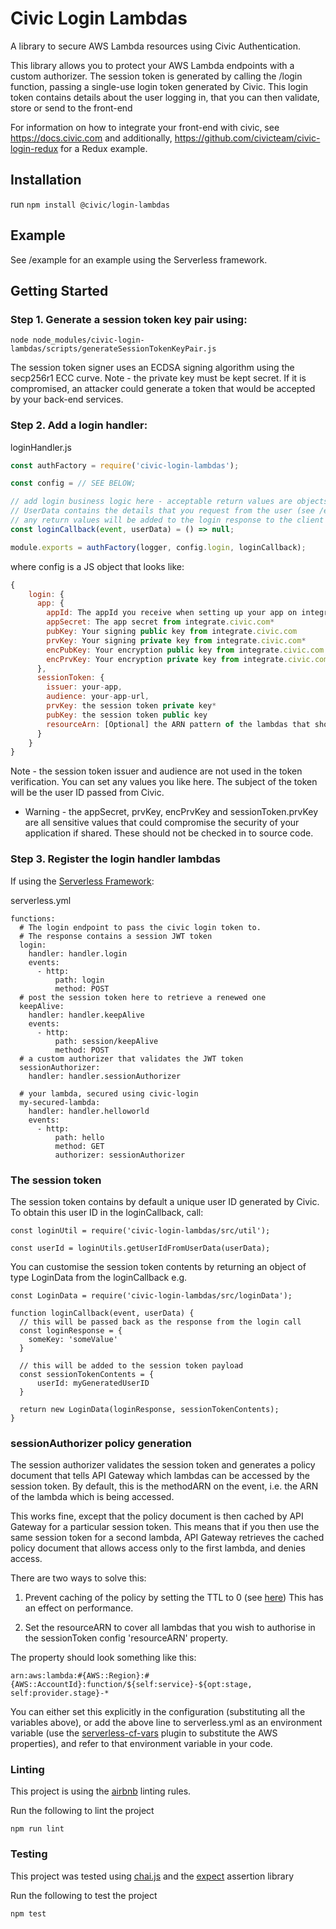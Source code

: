 # Civic Login Lambdas

A library to secure AWS Lambda resources using Civic Authentication.

This library allows you to protect your AWS Lambda endpoints with a custom authorizer. The session token is generated by calling the /login function,
passing a single-use login token generated by Civic. This login token contains details about the user logging in, that you can then validate, store
or send to the front-end

For information on how to integrate your front-end with civic, see https://docs.civic.com and additionally,
https://github.com/civicteam/civic-login-redux for a Redux example.

## Installation

run `npm install @civic/login-lambdas`

## Example

See /example for an example using the Serverless framework.

## Getting Started

### Step 1. Generate a session token key pair using:

```
node node_modules/civic-login-lambdas/scripts/generateSessionTokenKeyPair.js
```

The session token signer uses an ECDSA signing algorithm using the secp256r1 ECC curve.
Note - the private key must be kept secret. If it is compromised, an attacker could generate a token that would be accepted by your back-end services.

### Step 2. Add a login handler:

loginHandler.js

``` javascript
const authFactory = require('civic-login-lambdas');

const config = // SEE BELOW;

// add login business logic here - acceptable return values are objects, promises or null.
// UserData contains the details that you request from the user (see /example for a sample loginCallback)
// any return values will be added to the login response to the client
const loginCallback(event, userData) = () => null;

module.exports = authFactory(logger, config.login, loginCallback);
```

where config is a JS object that looks like:

``` javascript
{
    login: {
      app: {
        appId: The appId you receive when setting up your app on integrate.civic.com,
        appSecret: The app secret from integrate.civic.com*
        pubKey: Your signing public key from integrate.civic.com
        prvKey: Your signing private key from integrate.civic.com*
        encPubKey: Your encryption public key from integrate.civic.com
        encPrvKey: Your encryption private key from integrate.civic.com*
      },
      sessionToken: {
        issuer: your-app,
        audience: your-app-url,
        prvKey: the session token private key*
        pubKey: the session token public key
        resourceArn: [Optional] the ARN pattern of the lambdas that should be authorised using this session token (see below: sessionAuthorizer policy generation)
      }
    }
}
```
Note - the session token issuer and audience are not used in the token verification. You can set any values you like here.
The subject of the token will be the user ID passed from Civic.

* Warning - the appSecret, prvKey, encPrvKey and sessionToken.prvKey are all sensitive values that could compromise the security of your application if shared.
These should not be checked in to source code.

### Step 3. Register the login handler lambdas

If using the [Serverless Framework](https://serverless.com/):

serverless.yml
```
functions:
  # The login endpoint to pass the civic login token to.
  # The response contains a session JWT token
  login:
    handler: handler.login
    events:
      - http:
          path: login
          method: POST
  # post the session token here to retrieve a renewed one
  keepAlive:
    handler: handler.keepAlive
    events:
      - http:
          path: session/keepAlive
          method: POST
  # a custom authorizer that validates the JWT token
  sessionAuthorizer:
    handler: handler.sessionAuthorizer

  # your lambda, secured using civic-login
  my-secured-lambda:
    handler: handler.helloworld
    events:
      - http:
          path: hello
          method: GET
          authorizer: sessionAuthorizer
```

### The session token

The session token contains by default a unique user ID generated by Civic. To obtain this user ID in the loginCallback, call:

```
const loginUtil = require('civic-login-lambdas/src/util');

const userId = loginUtils.getUserIdFromUserData(userData);
```

You can customise the session token contents by returning an object of type LoginData from the loginCallback e.g.

```
const LoginData = require('civic-login-lambdas/src/loginData');

function loginCallback(event, userData) {
  // this will be passed back as the response from the login call
  const loginResponse = {
    someKey: 'someValue'
  }

  // this will be added to the session token payload
  const sessionTokenContents = {
      userId: myGeneratedUserID
  }

  return new LoginData(loginResponse, sessionTokenContents);
}
```

### sessionAuthorizer policy generation

The session authorizer validates the session token and generates a policy document that tells API Gateway which lambdas
can be accessed by the session token. By default, this is the methodARN on the event, i.e. the ARN of the lambda which
is being accessed.

This works fine, except that the policy document is then cached by API Gateway for a particular
session token. This means that if you then use the same session token for a second lambda, API Gateway retrieves the
cached policy document that allows access only to the first lambda, and denies access.

There are two ways to solve this:

1. Prevent caching of the policy by setting the TTL to 0
(see [here](https://serverless.com/framework/docs/providers/aws/events/apigateway/#http-endpoints-with-custom-authorizers))
This has an effect on performance.

2. Set the resourceARN to cover all lambdas that you wish to authorise in the sessionToken config 'resourceARN' property.

The property should look something like this:

```
arn:aws:lambda:#{AWS::Region}:#{AWS::AccountId}:function/${self:service}-${opt:stage, self:provider.stage}-*
```

You can either set this explicitly in the configuration (substituting all the variables above), or add the above line
to serverless.yml as an environment variable (use the [serverless-cf-vars](https://www.npmjs.com/package/serverless-cf-vars) plugin
to substitute the AWS properties), and refer to that environment variable in your code.

### Linting 

This project is using the [airbnb](https://github.com/airbnb/javascript) linting rules.

Run the following to lint the project
```
npm run lint
```

### Testing

This project was tested using [chai.js](http://www.chaijs.com/) and the [expect](http://www.chaijs.com/api/bdd/) assertion library

Run the following to test the project
```
npm test
```
